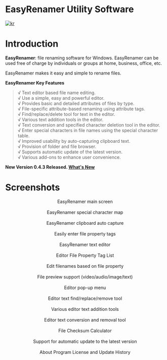 # EasyRenamer Utility Software
[![kr](https://img.shields.io/badge/%EC%96%B8%EC%96%B4-%ED%95%9C%EA%B5%AD%EC%96%B4-green.svg)](https://github.com/swengkr/EasyRenamer/blob/main/README.kr.md)

Introduction
============

**EasyRenamer**: file renaming software for Windows. EasyRenamer can be used free of charge by individuals or groups at home, business, office, etc.


EasyRenamer makes it easy and simple to rename files.

**EasyRenamer Key Features**

> √ Text editor based file name editing.   
> √ Use a simple, easy and powerful editor.   
> √ Provides basic and detailed attributes of files by type.   
> √ File-specific attribute-based renaming using attribute tags.   
> √ Find/replace/delete tool for text in the editor.   
> √ Various text addition tools in the editor.   
> √ Text conversion and specified character deletion tool in the editor.   
> √ Enter special characters in file names using the special character table.   
> √ Improved usability by auto-capturing clipboard text.   
> √ Provision of folder and file browser.   
> √ Supports automatic update of the latest version.   
> √ Various add-ons to enhance user convenience.   

**New Version 0.4.3 Released. [What's New](https://raw.githubusercontent.com/swengkr/EasyRenamer/main/update/packages/EasyRenamerSetup_0.4.3.15.zip "Download")**

Screenshots
===========
<p align="center">
  <img alt="" title="EasyRenamer main screen" src="https://raw.githubusercontent.com/swengkr/EasyRenamer/main/images/readme/kr/1.png"><br>
  EasyRenamer main screen<br><br>
  <img alt="" title="EasyRenamer special character map" src="https://raw.githubusercontent.com/swengkr/EasyRenamer/main/images/readme/kr/2.png"><br>
  EasyRenamer special character map<br><br>
  <img alt="" title="Clipboard auto capture" src="https://raw.githubusercontent.com/swengkr/EasyRenamer/main/images/readme/kr/3.png"><br>
  EasyRenamer clipboard auto capture<br><br>
  <img alt="" title="Easily enter file property tags" src="https://raw.githubusercontent.com/swengkr/EasyRenamer/main/images/readme/kr/4.png"><br>
  Easily enter file property tags<br><br>
  <img alt="" title="Powerful text editor" src="https://raw.githubusercontent.com/swengkr/EasyRenamer/main/images/readme/kr/5.png"><br>
  EasyRenamer text editor<br><br>
  <img alt="" title="Editor File Property Tag List" src="https://raw.githubusercontent.com/swengkr/EasyRenamer/main/images/readme/kr/6.png"><br>
  Editor File Property Tag List<br><br>
  <img alt="" title="Edit filenames based on file property" src="https://raw.githubusercontent.com/swengkr/EasyRenamer/main/images/readme/kr/7.png"><br>
  Edit filenames based on file property<br><br>
  <img alt="" title="File preview support" src="https://raw.githubusercontent.com/swengkr/EasyRenamer/main/images/readme/kr/8.png"><br>
  File preview support (video/audio/image/text)<br><br>
  <img alt="" title="Editor pop-up menu" src="https://raw.githubusercontent.com/swengkr/EasyRenamer/main/images/readme/kr/9.png"><br>
  Editor pop-up menu<br><br>
  <img alt="" title="Editor text find/replace/remove tool" src="https://raw.githubusercontent.com/swengkr/EasyRenamer/main/images/readme/kr/10.png"><br>
  Editor text find/replace/remove tool<br><br>
  <img alt="" title="Various editor text addition tools" src="https://raw.githubusercontent.com/swengkr/EasyRenamer/main/images/readme/kr/11.png"><br>
  Various editor text addition tools<br><br>
  <img alt="" title="Editor text conversion and removal tool" src="https://raw.githubusercontent.com/swengkr/EasyRenamer/main/images/readme/kr/12.png"><br>
  Editor text conversion and removal tool<br><br>
  <img alt="" title="File Checksum Calculator" src="https://raw.githubusercontent.com/swengkr/EasyRenamer/main/images/readme/kr/13.png"><br>
  File Checksum Calculator<br><br>
  <img alt="" title="Support for automatic update to the latest version" src="https://raw.githubusercontent.com/swengkr/EasyRenamer/main/images/readme/kr/14.png"><br>
  Support for automatic update to the latest version<br><br>
  <img alt="" title="About Program License and Update History" src="https://raw.githubusercontent.com/swengkr/EasyRenamer/main/images/readme/kr/15.png"><br>
  About Program License and Update History<br><br>
</p>
